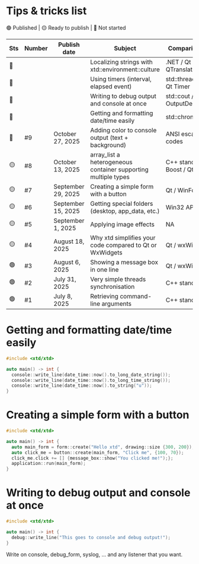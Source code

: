# Tips & tricks list

🟢 Published | 🟡 Ready to publish | 🔴 Not started

| Sts | Number | Publish date       | Subject                                                        | Comparison with               |
| --- | ------ | ------------------ |--------------------------------------------------------------- | ----------------------------- |
| 🔴  |        |                    | Localizing strings with xtd::environment::culture              | .NET / Qt QTranslator         |
| 🔴  |        |                    | Using timers (interval, elapsed event)                         | std::thread + sleep, Qt Timer |
| 🔴  |        |                    | Writing to debug output and console at once                    | std::cout / OutputDebugString |
| 🔴  |        |                    | Getting and formatting date/time easily                        | std::chrono, Qt               |
| 🔴  | #9     | October 27, 2025   | Adding color to console output (text + background)             | ANSI escape codes             |
| 🟡  | #8     | October 13, 2025   | array_list a heterogeneous container supporting multiple types | C++ standard / Boost / Qt     |
| 🟡  | #7     | September 29, 2025 | Creating a simple form with a button                           | Qt / WinForms                 |
| 🟡  | #6     | September 15, 2025 | Getting special folders (desktop, app_data, etc.)              | Win32 API / Qt                |
| 🟡  | #5     | September 1, 2025  | Applying image effects                                         | NA                            |
| 🟡  | #4     | August 18, 2025    | Why xtd simplifies your code compared to Qt or WxWidgets       | Qt / wxWidgets                |
| 🟢  | #3     | August 6, 2025     | Showing a message box in one line                              | Qt / wxWidgets                |
| 🟢  | #2     | July 31, 2025      | Very simple threads synchronisation                            | C++ standard                  |
| 🟢  | #1     | July 8, 2025       | Retrieving command-line arguments                              | C++ standard                  |

# Getting and formatting date/time easily

```cpp
#include <xtd/xtd>

auto main() -> int {
  console::write_line(date_time::now().to_long_date_string());
  console::write_line(date_time::now().to_long_time_string());
  console::write_line(date_time::now().to_string("u"));
}
```

# Creating a simple form with a button

```cpp
#include <xtd/xtd>

auto main() -> int {
  auto main_form = form::create("Hello xtd", drawing::size {300, 200});
  auto click_me = button::create(main_form, "Click me", {100, 70});
  click_me.click += [] {message_box::show("You clicked me!");};
  application::run(main_form);
}
```

# Writing to debug output and console at once

```cpp
#include <xtd/xtd>

auto main() -> int {
  debug::write_line("This goes to console and debug output!");
}
```

Write on console, debug_form, syslog, ... and any listener that you want.
